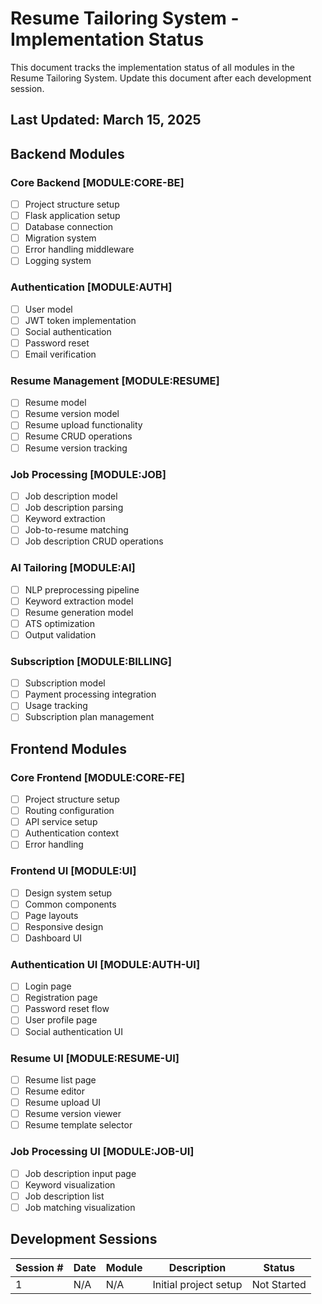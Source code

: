 # Resume Tailoring System - Implementation Status

This document tracks the implementation status of all modules in the Resume Tailoring System. Update this document after each development session.

## Last Updated: March 15, 2025

## Backend Modules

### Core Backend [MODULE:CORE-BE]
- [ ] Project structure setup
- [ ] Flask application setup
- [ ] Database connection
- [ ] Migration system
- [ ] Error handling middleware
- [ ] Logging system

### Authentication [MODULE:AUTH]
- [ ] User model
- [ ] JWT token implementation
- [ ] Social authentication
- [ ] Password reset
- [ ] Email verification

### Resume Management [MODULE:RESUME]
- [ ] Resume model
- [ ] Resume version model
- [ ] Resume upload functionality
- [ ] Resume CRUD operations
- [ ] Resume version tracking

### Job Processing [MODULE:JOB]
- [ ] Job description model
- [ ] Job description parsing
- [ ] Keyword extraction
- [ ] Job-to-resume matching
- [ ] Job description CRUD operations

### AI Tailoring [MODULE:AI]
- [ ] NLP preprocessing pipeline
- [ ] Keyword extraction model
- [ ] Resume generation model
- [ ] ATS optimization
- [ ] Output validation

### Subscription [MODULE:BILLING]
- [ ] Subscription model
- [ ] Payment processing integration
- [ ] Usage tracking
- [ ] Subscription plan management

## Frontend Modules

### Core Frontend [MODULE:CORE-FE]
- [ ] Project structure setup
- [ ] Routing configuration
- [ ] API service setup
- [ ] Authentication context
- [ ] Error handling

### Frontend UI [MODULE:UI]
- [ ] Design system setup
- [ ] Common components
- [ ] Page layouts
- [ ] Responsive design
- [ ] Dashboard UI

### Authentication UI [MODULE:AUTH-UI]
- [ ] Login page
- [ ] Registration page
- [ ] Password reset flow
- [ ] User profile page
- [ ] Social authentication UI

### Resume UI [MODULE:RESUME-UI]
- [ ] Resume list page
- [ ] Resume editor
- [ ] Resume upload UI
- [ ] Resume version viewer
- [ ] Resume template selector

### Job Processing UI [MODULE:JOB-UI]
- [ ] Job description input page
- [ ] Keyword visualization
- [ ] Job description list
- [ ] Job matching visualization

## Development Sessions

| Session # | Date | Module | Description | Status |
|-----------|------|--------|-------------|--------|
| 1 | N/A | N/A | Initial project setup | Not Started |
